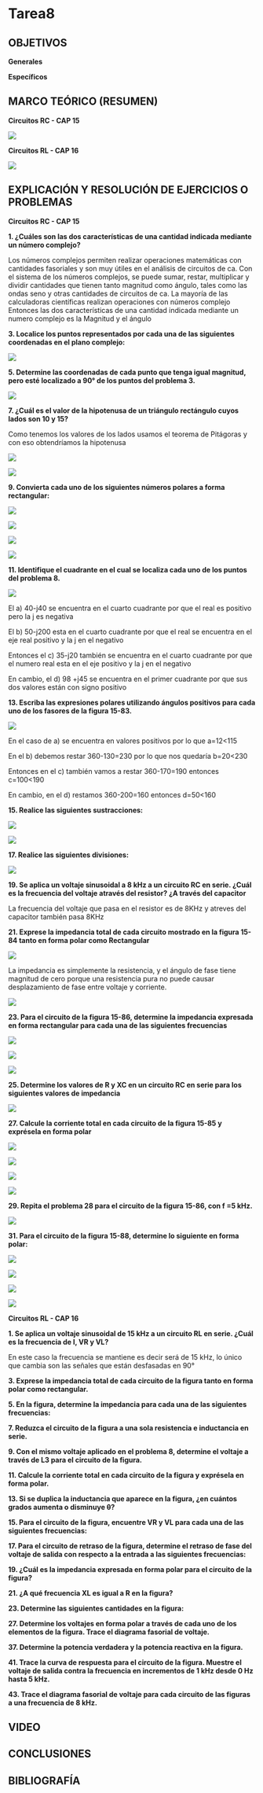 # Tarea8

## OBJETIVOS

**Generales**



**Específicos**


## MARCO TEÓRICO (RESUMEN)

**Circuitos RC - CAP 15**

![](https://github.com/bavargas5/Tarea8/blob/main/IMG%20BN/Diagrama%20en%20blanco%20(19).png)

**Circuitos RL - CAP 16**

![](https://github.com/bavargas5/Tarea8/blob/main/IMG%20AR/Circuitos%20RL.png)

## EXPLICACIÓN Y RESOLUCIÓN DE EJERCICIOS O PROBLEMAS


**Circuitos RC - CAP 15**

**1. ¿Cuáles son las dos características de una cantidad indicada mediante un número complejo?**

Los números complejos permiten realizar operaciones matemáticas con cantidades fasoriales y son muy útiles en el análisis de circuitos de ca. Con el sistema de los números complejos, se puede sumar, restar, multiplicar y dividir cantidades que tienen tanto magnitud como ángulo, tales como las ondas seno y otras cantidades de circuitos de ca. La mayoría de las calculadoras científicas realizan operaciones con números complejo
Entonces las dos características de una cantidad indicada mediante un numero complejo es la Magnitud y el ángulo

**3. Localice los puntos representados por cada una de las siguientes coordenadas en el plano complejo:**

![](https://github.com/bavargas5/Tarea8/blob/main/IMG%20BN/1.PNG)

**5. Determine las coordenadas de cada punto que tenga igual magnitud, pero esté localizado a 90° de los puntos del problema 3.**

![](https://github.com/bavargas5/Tarea8/blob/main/IMG%20BN/2.PNG)

**7. ¿Cuál es el valor de la hipotenusa de un triángulo rectángulo cuyos lados son 10 y 15?**

Como tenemos los valores de los lados usamos el teorema de Pitágoras y con eso obtendríamos la hipotenusa

![](https://github.com/bavargas5/Tarea8/blob/main/IMG%20BN/3.PNG)


![](https://github.com/bavargas5/Tarea8/blob/main/IMG%20BN/4.PNG)

**9. Convierta cada uno de los siguientes números polares a forma rectangular:**


![](https://github.com/bavargas5/Tarea8/blob/main/IMG%20BN/5.PNG)

![](https://github.com/bavargas5/Tarea8/blob/main/IMG%20BN/6.PNG)

![](https://github.com/bavargas5/Tarea8/blob/main/IMG%20BN/7.PNG)

![](https://github.com/bavargas5/Tarea8/blob/main/IMG%20BN/8.PNG)

**11. Identifique el cuadrante en el cual se localiza cada uno de los puntos del problema 8.**

![](https://github.com/bavargas5/Tarea8/blob/main/IMG%20BN/9.PNG)


El a) 40-j40 se encuentra en el cuarto cuadrante por que el real es positivo pero la j es negativa

El b) 50-j200 esta en el cuarto cuadrante por que el real se encuentra en el eje real positivo y la j en el negativo

Entonces el c) 35-j20 también se encuentra en el cuarto cuadrante por que el numero real esta en el eje positivo y la j en el negativo

En cambio, el d) 98 +j45 se encuentra en el primer cuadrante por que sus dos valores están con signo positivo 

**13. Escriba las expresiones polares utilizando ángulos positivos para cada uno de los fasores de la figura 15-83.**

![](https://github.com/bavargas5/Tarea8/blob/main/IMG%20BN/10.PNG)

En el caso de a) se encuentra en valores positivos por lo que a=12<115

En el b) debemos restar 360-130=230 por lo que nos quedaría b=20<230

Entonces en el c) también vamos a restar 360-170=190 entonces c=100<190

En cambio, en el d) restamos 360-200=160 entonces d=50<160


**15. Realice las siguientes sustracciones:**

![](https://github.com/bavargas5/Tarea8/blob/main/IMG%20BN/11.PNG)


![](https://github.com/bavargas5/Tarea8/blob/main/IMG%20BN/12.PNG)

**17. Realice las siguientes divisiones:**

![](https://github.com/bavargas5/Tarea8/blob/main/IMG%20BN/13.PNG)

**19. Se aplica un voltaje sinusoidal a 8 kHz a un circuito RC en serie. ¿Cuál es la frecuencia del voltaje através del resistor? ¿A través del capacitor**

La frecuencia del voltaje que pasa en el resistor es de 8KHz y atreves del capacitor también pasa 8KHz

**21. Exprese la impedancia total de cada circuito mostrado en la figura 15-84 tanto en forma polar como Rectangular**

![](https://github.com/bavargas5/Tarea8/blob/main/IMG%20BN/14.PNG)

La impedancia es simplemente la resistencia, y el ángulo de fase tiene magnitud de cero porque
una resistencia pura no puede causar desplazamiento de fase entre voltaje y corriente.

![](https://github.com/bavargas5/Tarea8/blob/main/IMG%20BN/15.PNG)


**23. Para el circuito de la figura 15-86, determine la impedancia expresada en forma rectangular para cada una de las siguientes frecuencias**

![](https://github.com/bavargas5/Tarea8/blob/main/IMG%20BN/16.PNG)

![](https://github.com/bavargas5/Tarea8/blob/main/IMG%20BN/17.PNG)

![](https://github.com/bavargas5/Tarea8/blob/main/IMG%20BN/18.PNG)


**25. Determine los valores de R y XC en un circuito RC en serie para los siguientes valores de impedancia**


![](https://github.com/bavargas5/Tarea8/blob/main/IMG%20BN/19.PNG)


**27. Calcule la corriente total en cada circuito de la figura 15-85 y exprésela en forma polar**

![](https://github.com/bavargas5/Tarea8/blob/main/IMG%20BN/20.PNG)

![](https://github.com/bavargas5/Tarea8/blob/main/IMG%20BN/21.PNG)

![](https://github.com/bavargas5/Tarea8/blob/main/IMG%20BN/22.PNG)

![](https://github.com/bavargas5/Tarea8/blob/main/IMG%20BN/23.PNG)

**29. Repita el problema 28 para el circuito de la figura 15-86, con f =5 kHz.**

![](https://github.com/bavargas5/Tarea8/blob/main/IMG%20BN/24.PNG)

**31. Para el circuito de la figura 15-88, determine lo siguiente en forma polar:**

![](https://github.com/bavargas5/Tarea8/blob/main/IMG%20BN/25.PNG)

![](https://github.com/bavargas5/Tarea8/blob/main/IMG%20BN/26.PNG)

![](https://github.com/bavargas5/Tarea8/blob/main/IMG%20BN/27.PNG)

![](https://github.com/bavargas5/Tarea8/blob/main/IMG%20BN/28.PNG)


**Circuitos RL - CAP 16**

**1. Se aplica un voltaje sinusoidal de 15 kHz a un circuito RL en serie. ¿Cuál es la frecuencia de I, VR y VL?**

En este caso la frecuencia se mantiene es decir será de 15 kHz, lo único que cambia son las señales que están desfasadas en 90°

**3. Exprese la impedancia total de cada circuito de la figura tanto en forma polar como rectangular.**



**5. En la figura, determine la impedancia para cada una de las siguientes frecuencias:**



**7. Reduzca el circuito de la figura a una sola resistencia e inductancia en serie.**



**9. Con el mismo voltaje aplicado en el problema 8, determine el voltaje a través de L3 para el circuito de la figura.**



**11. Calcule la corriente total en cada circuito de la figura y exprésela en forma polar.**



**13. Si se duplica la inductancia que aparece en la figura, ¿en cuántos grados aumenta o disminuye θ?**



**15. Para el circuito de la figura, encuentre VR y VL para cada una de las siguientes frecuencias:**



**17. Para el circuito de retraso de la figura, determine el retraso de fase del voltaje de salida con respecto a la entrada a las siguientes frecuencias:**



**19. ¿Cuál es la impedancia expresada en forma polar para el circuito de la figura?**



**21. ¿A qué frecuencia XL es igual a R en la figura?**



**23. Determine las siguientes cantidades en la figura:**


**27. Determine los voltajes en forma polar a través de cada uno de los elementos de la figura. Trace el diagrama fasorial de voltaje.**


**37. Determine la potencia verdadera y la potencia reactiva en la figura.**



**41. Trace la curva de respuesta para el circuito de la figura. Muestre el voltaje de salida contra la frecuencia en incrementos de 1 kHz desde 0 Hz hasta 5 kHz.**



**43. Trace el diagrama fasorial de voltaje para cada circuito de las figuras a una frecuencia de 8 kHz.**

## VIDEO



## CONCLUSIONES



## BIBLIOGRAFÍA

